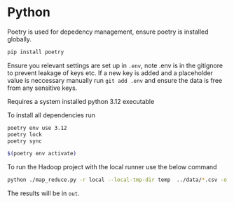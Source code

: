 
# Python

Poetry is used for depedency management, ensure poetry is installed globally.

```sh
pip install poetry
```

Ensure you relevant settings are set up in `.env`, note .env is in the gitignore to prevent leakage of keys etc. If a new key is added and a placeholder value is neccessary manually run `git add .env` and ensure the data is free from any sensitive keys.

Requires a system installed python 3.12 executable

To install all dependencies run

```sh
poetry env use 3.12
poetry lock
poetry sync
```

```sh
$(poetry env activate)
```

To run the Hadoop project with the local runner use the below command
```sh
python ./map_reduce.py -r local --local-tmp-dir temp  ../data/*.csv -o out
```

The results will be in `out`. 